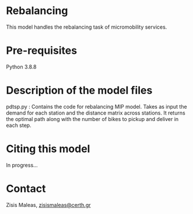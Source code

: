 # **Rebalancing**

This model handles the rebalancing task of micromobility services. 

# **Pre-requisites**
Python 3.8.8

# **Description of the model files**
pdtsp.py : Contains the code for rebalancing MIP model. Takes as input the demand for each station and the distance matrix across stations. 
It returns the optimal path along with the number of bikes to pickup and deliver in each step. 

# **Citing this model**
In progress... 


# **Contact**
Zisis Maleas, zisismaleas@certh.gr

